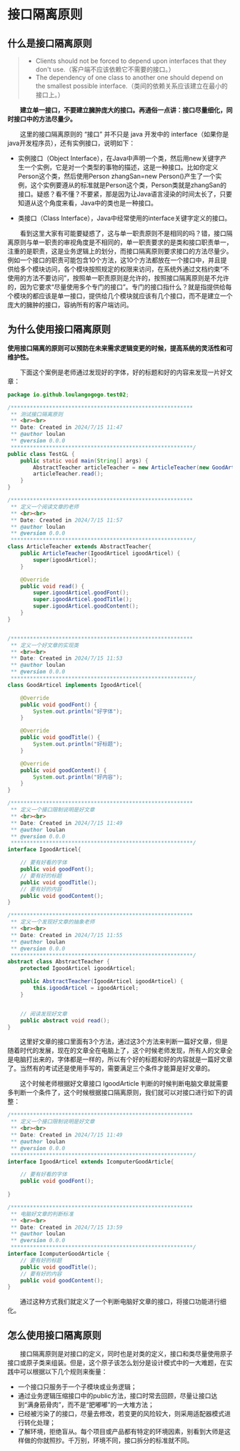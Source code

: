 # 接口隔离原则

## 什么是接口隔离原则

> - Clients should not be forced to depend upon interfaces that they don't use.（客户端不应该依赖它不需要的接口。）
> - The dependency of one class to another one should depend on the smallest possible interface.（类间的依赖关系应该建立在最小的接口上。）



&emsp;&emsp;**建立单一接口，不要建立臃肿庞大的接口。再通俗一点讲：接口尽量细化，同时接口中的方法尽量少。**



&emsp;&emsp;这里的接口隔离原则的 “接口” 并不只是 java 开发中的 interface（如果你是java开发程序员），还有实例接口，说明如下：

- 实例接口（Object Interface），在Java中声明一个类，然后用new关键字产生一个实例，它是对一个类型的事物的描述，这是一种接口。比如你定义Person这个类，然后使用Person zhangSan=new Person()产生了一个实例，这个实例要遵从的标准就是Person这个类，Person类就是zhangSan的接口。疑惑？看不懂？不要紧，那是因为让Java语言浸染的时间太长了，只要知道从这个角度来看，Java中的类也是一种接口。

- 类接口（Class Interface），Java中经常使用的interface关键字定义的接口。



&emsp;&emsp;看到这里大家有可能要疑惑了，这与单一职责原则不是相同的吗？错，接口隔离原则与单一职责的审视角度是不相同的，单一职责要求的是类和接口职责单一，注重的是职责，这是业务逻辑上的划分，而接口隔离原则要求接口的方法尽量少。例如一个接口的职责可能包含10个方法，这10个方法都放在一个接口中，并且提供给多个模块访问，各个模块按照规定的权限来访问，在系统外通过文档约束“不使用的方法不要访问”，按照单一职责原则是允许的，按照接口隔离原则是不允许的，因为它要求“尽量使用多个专门的接口”。专门的接口指什么？就是指提供给每个模块的都应该是单一接口，提供给几个模块就应该有几个接口，而不是建立一个庞大的臃肿的接口，容纳所有的客户端访问。





## 为什么使用接口隔离原则

**使用接口隔离的原则可以预防在未来需求逻辑变更的时候，提高系统的灵活性和可维护性。**



&emsp;&emsp;下面这个案例是老师通过发现好的字体，好的标题和好的内容来发现一片好文章：

```java
package io.github.loulangogogo.test02;

/*********************************************************
 ** 测试接口隔离原则
 ** <br><br>
 ** Date: Created in 2024/7/15 11:47
 ** @author loulan
 ** @version 0.0.0
 *********************************************************/
public class TestGL {
    public static void main(String[] args) {
        AbstractTeacher articleTeacher = new ArticleTeacher(new GoodArticel());
        articleTeacher.read();
    }
}

/*********************************************************
 ** 定义一个阅读文章的老师
 ** <br><br>
 ** Date: Created in 2024/7/15 11:57
 ** @author loulan
 ** @version 0.0.0
 *********************************************************/
class ArticleTeacher extends AbstractTeacher{
    public ArticleTeacher(IgoodArticel igoodArticel) {
        super(igoodArticel);
    }

    @Override
    public void read() {
        super.igoodArticel.goodFont();
        super.igoodArticel.goodTitle();
        super.igoodArticel.goodContent();
    }
}


/*********************************************************
 ** 定义一个好文章的实现类
 ** <br><br>
 ** Date: Created in 2024/7/15 11:53
 ** @author loulan
 ** @version 0.0.0
 *********************************************************/
class GoodArticel implements IgoodArticel{

    @Override
    public void goodFont() {
        System.out.println("好字体");
    }

    @Override
    public void goodTitle() {
        System.out.println("好标题");
    }

    @Override
    public void goodContent() {
        System.out.println("好内容");
    }
}

/*********************************************************
 ** 定义一个接口限制说明是好文章
 ** <br><br>
 ** Date: Created in 2024/7/15 11:49
 ** @author loulan
 ** @version 0.0.0
 *********************************************************/
interface IgoodArticel{

    // 要有好看的字体
    public void goodFont();
    // 要有好的标题
    public void goodTitle();
    // 要有好的内容
    public void goodContent();
}

/*********************************************************
 ** 定义一个发现好文章的抽象老师
 ** <br><br>
 ** Date: Created in 2024/7/15 11:55
 ** @author loulan
 ** @version 0.0.0
 *********************************************************/
abstract class AbstractTeacher {
    protected IgoodArticel igoodArticel;

    public AbstractTeacher(IgoodArticel igoodArticel) {
        this.igoodArticel = igoodArticel;
    }


    // 阅读发现好文章
    public abstract void read();
}

```

&emsp;&emsp;这里好文章的接口里面有3个方法，通过这3个方法来判断一篇好文章，但是随着时代的发展，现在的文章全在电脑上了，这个时候老师发现，所有人的文章全是电脑打出来的，字体都是一样的，所以有个好的标题和好的内容就是一篇好文章了。当然有的考试还是使用手写的，需要满足三个条件才能算是好文章的。



&emsp;&emsp;这个时候老师根据好文章接口 IgoodArticle 判断的时候判断电脑文章就需要多判断一个条件了，这个时候根据接口隔离原则，我们就可以对接口进行如下的调整：

```java
/*********************************************************
 ** 定义一个接口限制说明是好文章
 ** <br><br>
 ** Date: Created in 2024/7/15 11:49
 ** @author loulan
 ** @version 0.0.0
 *********************************************************/
interface IgoodArticel extends IcomputerGoodArticle{

    // 要有好看的字体
    public void goodFont();
    
}

/*********************************************************
 ** 电脑好文章的判断标准
 ** <br><br>
 ** Date: Created in 2024/7/15 13:59
 ** @author loulan
 ** @version 0.0.0
 *********************************************************/
interface IcomputerGoodArticle {
    // 要有好的标题
    public void goodTitle();
    // 要有好的内容
    public void goodContent();
}
```

&emsp;&emsp;通过这种方式我们就定义了一个判断电脑好文章的接口，将接口功能进行细化。





## 怎么使用接口隔离原则

&emsp;&emsp;接口隔离原则是对接口的定义，同时也是对类的定义，接口和类尽量使用原子接口或原子类来组装。但是，这个原子该怎么划分是设计模式中的一大难题，在实践中可以根据以下几个规则来衡量：

- 一个接口只服务于一个子模块或业务逻辑；
- 通过业务逻辑压缩接口中的public方法，接口时常去回顾，尽量让接口达到“满身筋骨肉”，而不是“肥嘟嘟”的一大堆方法；
- 已经被污染了的接口，尽量去修改，若变更的风险较大，则采用适配器模式进行转化处理；
- 了解环境，拒绝盲从。每个项目或产品都有特定的环境因素，别看到大师是这样做的你就照抄。千万别，环境不同，接口拆分的标准就不同。